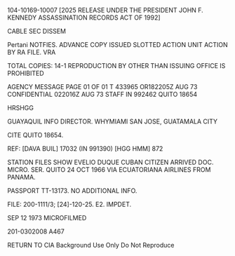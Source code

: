104-10169-10007 [2025 RELEASE UNDER THE PRESIDENT JOHN F. KENNEDY ASSASSINATION RECORDS ACT OF 1992]

CABLE SEC DISSEM

Pertani NOTFIES.
ADVANCE COPY ISSUED SLOTTED
ACTION UNIT
ACTION
BY
RA FILE.
VRA

TOTAL COPIES: 14-1
REPRODUCTION BY OTHER THAN
ISSUING OFFICE IS PROHIBITED

AGENCY MESSAGE
PAGE 01 OF 01
T 433965
OR182205Z AUG 73
CONFIDENTIAL 022016Z AUG 73 STAFF
IN 992462
QUITO 18654

HRSHGG

GUAYAQUIL INFO DIRECTOR. WHYMIAMI SAN JOSE, GUATAMALA CITY

CITE QUITO 18654.

REF: [DAVA BUIL] 17032 (IN 991390)
[HGG HMM] 872

STATION FILES SHOW EVELIO DUQUE CUBAN CITIZEN ARRIVED DOC. MICRO. SER.
QUITO 24 OCT 1966 VIA ECUATORIANA AIRLINES FROM PANAMA.

PASSPORT TT-13173. NO ADDITIONAL INFO.

FILE: 200-1111/3; [24]-120-25. E2. IMPDET.

SEP 12 1973
MICROFILMED

201-0302008
A467

RETURN TO CIA
Background Use Only
Do Not Reproduce
